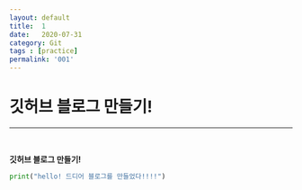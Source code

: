 ```yaml
---
layout: default
title:  1
date:   2020-07-31
category: Git
tags : [practice]
permalink: '001'
---
```


# 깃허브 블로그 만들기!
* * * 
<br>

**깃허브 블로그 만들기!**

~~~python
print("hello! 드디어 블로그를 만들었다!!!!")
~~~